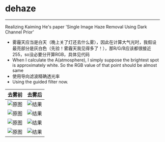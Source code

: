 # dehaze
---
Realizing Kaiming He's paper 'Single Image Haze Removal Using Dark Channel Prior'

- 雾霾天应当是白天（晚上关了灯还去什么雾），因此在计算大气光时，我假设最亮部分是灰白色（先验！雾霾天我见得多了！），那R/G/B应该都很接近255，so没必要分开算RGB，具体见代码
- When I calculate the A(atmosphere), I simply suppose the brightest spot is approximately white. So the RGB value of that point should be almost same
- 使用导向滤波精确透光率
- Using the guided filter now.


去雾前  | 去雾后
------------- | -------------
![原图](https://github.com/anhenghuang/dehaze/blob/master/image/city.png?raw=true)| ![结果](https://github.com/anhenghuang/dehaze/blob/master/image/city_result.png?raw=true)
![原图](https://github.com/anhenghuang/dehaze/blob/master/image/tiananmen.png?raw=true)| ![结果](https://github.com/anhenghuang/dehaze/blob/master/image/tiananmen_result.png?raw=true)
![原图](https://github.com/anhenghuang/dehaze/blob/master/image/canon3.bmp?raw=true)| ![结果](https://github.com/anhenghuang/dehaze/blob/master/image/canon3_result.bmp?raw=true)
![原图](https://github.com/anhenghuang/dehaze/blob/master/image/trees.png?raw=true)| ![结果](https://github.com/anhenghuang/dehaze/blob/master/image/trees_result.png?raw=true)